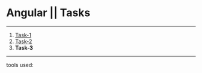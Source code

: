 # Angular || Tasks
------------
1. [Task-1](https://github.com/oleg9952/angular-tasks/tree/task_1)
2. [Task-2](https://github.com/oleg9952/assignments/tree/task_2)
3. **Task-3**
------------
tools used:
